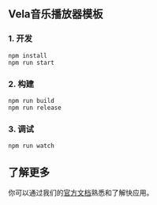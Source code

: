 ## Vela音乐播放器模板

### 1. 开发

```
npm install
npm run start
```

### 2. 构建

```
npm run build
npm run release
```

### 3. 调试

```
npm run watch
```

## 了解更多

你可以通过我们的[官方文档](https://iot.mi.com/vela/quickapp)熟悉和了解快应用。
